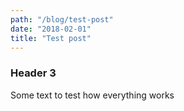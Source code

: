 ```yaml
---
path: "/blog/test-post"
date: "2018-02-01"
title: "Test post"
---
```


### Header 3

Some text to test how everything works
